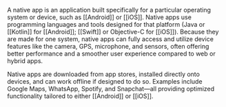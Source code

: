 A native app is an application built specifically for a particular operating system or device, such as [[Android]] or [[iOS]]. Native apps use programming languages and tools designed for that platform (Java or [[Kotlin]] for [[Android]]; [[Swift]] or Objective-C for [[iOS]]). Because they are made for one system, native apps can fully access and utilize device features like the camera, GPS, microphone, and sensors, often offering better performance and a smoother user experience compared to web or hybrid apps.[](https://www.techtarget.com/searchsoftwarequality/definition/native-application-native-app)


Native apps are downloaded from app stores, installed directly onto devices, and can work offline if designed to do so. Examples include Google Maps, WhatsApp, Spotify, and Snapchat—all providing optimized functionality tailored to either [[Android]] or [[iOS]].[](https://uxcam.com/glossary/native-app/)

​